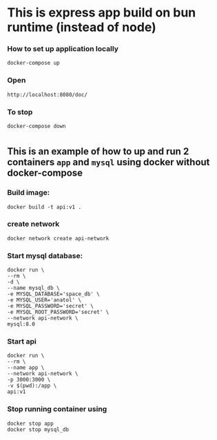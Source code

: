 # This is express app build on bun runtime (instead of node)

### How to set up application locally

    docker-compose up 

### Open 

    http://localhost:8080/doc/

### To stop 

    docker-compose down

#

## This is an example of how to up and run 2 containers `app` and `mysql` using docker without docker-compose 

### Build image:

    docker build -t api:v1 .

### create network

    docker network create api-network

### Start mysql database:
    
    docker run \
    --rm \
    -d \
    --name mysql_db \
    -e MYSQL_DATABASE='space_db' \
    -e MYSQL_USER='anatol' \
    -e MYSQL_PASSWORD='secret' \
    -e MYSQL_ROOT_PASSWORD='secret' \
    --network api-network \
    mysql:8.0 

    
### Start api

    docker run \
    --rm \
    --name app \
    --network api-network \
    -p 3000:3000 \
    -v $(pwd):/app \
    api:v1 

### Stop running container using

    docker stop app
    docker stop mysql_db

